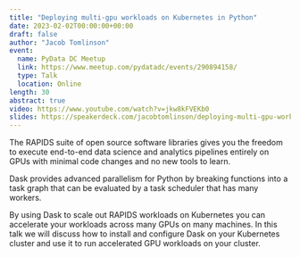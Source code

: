 ```yaml
---
title: "Deploying multi-gpu workloads on Kubernetes in Python"
date: 2023-02-02T00:00:00+00:00
draft: false
author: "Jacob Tomlinson"
event:
  name: PyData DC Meetup
  link: https://www.meetup.com/pydatadc/events/290894158/
  type: Talk
  location: Online
length: 30
abstract: true
video: https://www.youtube.com/watch?v=jkw8kFVEKb0
slides: https://speakerdeck.com/jacobtomlinson/deploying-multi-gpu-workloads-on-kubernetes-in-python
---
```


The RAPIDS suite of open source software libraries gives you the freedom to execute end-to-end data science and analytics pipelines entirely on GPUs with minimal code changes and no new tools to learn.

Dask provides advanced parallelism for Python by breaking functions into a task graph that can be evaluated by a task scheduler that has many workers.

By using Dask to scale out RAPIDS workloads on Kubernetes you can accelerate your workloads across many GPUs on many machines. In this talk we will discuss how to install and configure Dask on your Kubernetes cluster and use it to run accelerated GPU workloads on your cluster.
